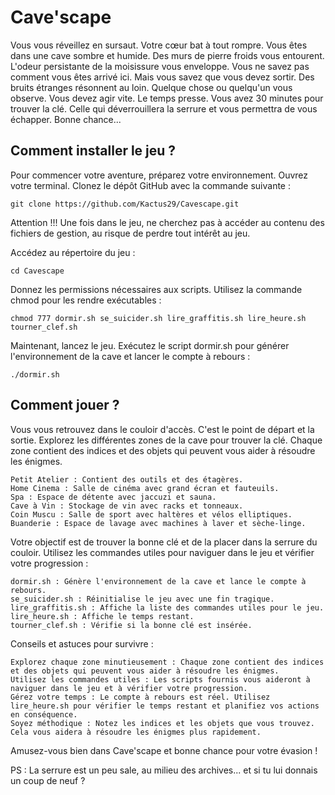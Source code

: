 # Cave'scape
Vous vous réveillez en sursaut.
Votre cœur bat à tout rompre.
Vous êtes dans une cave sombre et humide.
Des murs de pierre froids vous entourent.
L'odeur persistante de la moisissure vous enveloppe.
Vous ne savez pas comment vous êtes arrivé ici.
Mais vous savez que vous devez sortir.
Des bruits étranges résonnent au loin.
Quelque chose ou quelqu'un vous observe.
Vous devez agir vite.
Le temps presse.
Vous avez 30 minutes pour trouver la clé.
Celle qui déverrouillera la serrure et vous permettra de vous échapper.
Bonne chance...

## Comment installer le jeu ?
Pour commencer votre aventure, préparez votre environnement.
Ouvrez votre terminal.
Clonez le dépôt GitHub avec la commande suivante :
```
git clone https://github.com/Kactus29/Cavescape.git
```
Attention !!! Une fois dans le jeu, ne cherchez pas à accéder au contenu des fichiers de gestion, au risque de perdre tout intérêt au jeu.

Accédez au répertoire du jeu :
```
cd Cavescape
```
Donnez les permissions nécessaires aux scripts.
Utilisez la commande chmod pour les rendre exécutables :
```
chmod 777 dormir.sh se_suicider.sh lire_graffitis.sh lire_heure.sh tourner_clef.sh
```
Maintenant, lancez le jeu.
Exécutez le script dormir.sh pour générer l'environnement de la cave et lancer le compte à rebours :
```
./dormir.sh
```
## Comment jouer ?
Vous vous retrouvez dans le couloir d'accès.
C'est le point de départ et la sortie.
Explorez les différentes zones de la cave pour trouver la clé.
Chaque zone contient des indices et des objets qui peuvent vous aider à résoudre les énigmes.

    Petit Atelier : Contient des outils et des étagères.
    Home Cinema : Salle de cinéma avec grand écran et fauteuils.
    Spa : Espace de détente avec jaccuzi et sauna.
    Cave à Vin : Stockage de vin avec racks et tonneaux.
    Coin Muscu : Salle de sport avec haltères et vélos elliptiques.
    Buanderie : Espace de lavage avec machines à laver et sèche-linge.

Votre objectif est de trouver la bonne clé et de la placer dans la serrure du couloir.
Utilisez les commandes utiles pour naviguer dans le jeu et vérifier votre progression :

    dormir.sh : Génère l'environnement de la cave et lance le compte à rebours.
    se_suicider.sh : Réinitialise le jeu avec une fin tragique.
    lire_graffitis.sh : Affiche la liste des commandes utiles pour le jeu.
    lire_heure.sh : Affiche le temps restant.
    tourner_clef.sh : Vérifie si la bonne clé est insérée.

Conseils et astuces pour survivre :

    Explorez chaque zone minutieusement : Chaque zone contient des indices et des objets qui peuvent vous aider à résoudre les énigmes.
    Utilisez les commandes utiles : Les scripts fournis vous aideront à naviguer dans le jeu et à vérifier votre progression.
    Gérez votre temps : Le compte à rebours est réel. Utilisez lire_heure.sh pour vérifier le temps restant et planifiez vos actions en conséquence.
    Soyez méthodique : Notez les indices et les objets que vous trouvez. Cela vous aidera à résoudre les énigmes plus rapidement.

Amusez-vous bien dans Cave'scape et bonne chance pour votre évasion !

PS : La serrure est un peu sale, au milieu des archives... et si tu lui donnais un coup de neuf ?
